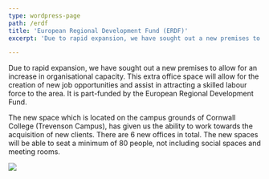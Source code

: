 ```yaml
---
type: wordpress-page
path: /erdf
title: 'European Regional Development Fund (ERDF)'
excerpt: 'Due to rapid expansion, we have sought out a new premises to allow for an increase in organisational capacity. This extra office space will allow for the creation of new job opportunities and assist in attracting a skilled labour force to the area. It is part-funded by the European Regional Development Fund. The new space …'

---
```

Due to rapid expansion, we have sought out a new premises to allow for an increase in organisational capacity. This extra office space will allow for the creation of new job opportunities and assist in attracting a skilled labour force to the area. It is part-funded by the European Regional Development Fund.

The new space which is located on the campus grounds of Cornwall College (Trevenson Campus), has given us the ability to work towards the acquisition of new clients. There are 6 new offices in total. The new spaces will be able to seat a minimum of 80 people, not including social spaces and meeting rooms.

![](//headforwards.com/wp-content/uploads/2018/03/LogoERDF_Col_Portrait.jpg)
